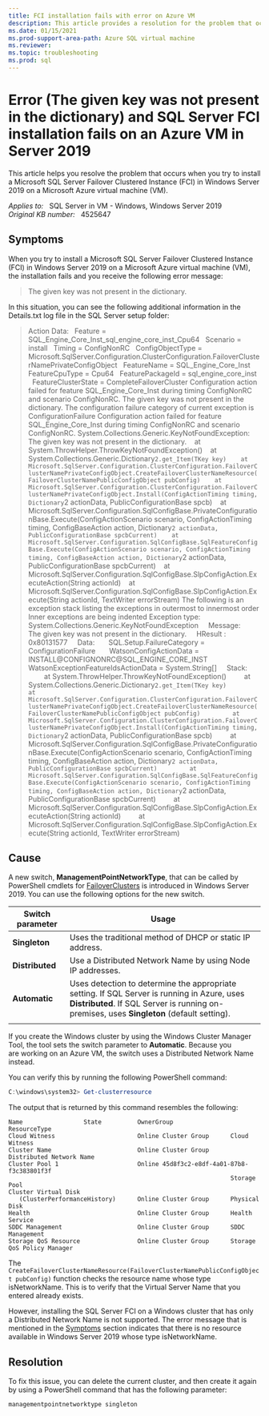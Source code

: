 ```yaml
---
title: FCI installation fails with error on Azure VM
description: This article provides a resolution for the problem that occurs when you try to install a Microsoft SQL Server Failover Clustered Instance (FCI) in Windows Server 2019 on a Microsoft Azure virtual machine (VM).
ms.date: 01/15/2021
ms.prod-support-area-path: Azure SQL virtual machine
ms.reviewer: 
ms.topic: troubleshooting
ms.prod: sql 
---
```

# Error (The given key was not present in the dictionary) and SQL Server FCI installation fails on an Azure VM in Server 2019

This article helps you resolve the problem that occurs when you try to install a Microsoft SQL Server Failover Clustered Instance (FCI) in Windows Server 2019 on a Microsoft Azure virtual machine (VM).

_Applies to:_ &nbsp; SQL Server in VM - Windows, Windows Server 2019  
_Original KB number:_ &nbsp; 4525647

## Symptoms

When you try to install a Microsoft SQL Server Failover Clustered Instance (FCI) in Windows Server 2019 on a Microsoft Azure virtual machine (VM), the installation fails and you receive the following error message:

> The given key was not present in the dictionary.

In this situation, you can see the following additional information in the Details.txt log file in the SQL Server setup folder:

> Action Data:
  Feature = SQL_Engine_Core_Inst_sql_engine_core_inst_Cpu64
  Scenario = install
  Timing = ConfigNonRC
  ConfigObjectType = Microsoft.SqlServer.Configuration.ClusterConfiguration.FailoverClusterNamePrivateConfigObject
  FeatureName = SQL_Engine_Core_Inst
  FeatureCpuType = Cpu64
  FeaturePackageId = sql_engine_core_inst
  FeatureClusterState = CompleteFailoverCluster
Configuration action failed for feature SQL_Engine_Core_Inst during timing ConfigNonRC and scenario ConfigNonRC.
The given key was not present in the dictionary.
The configuration failure category of current exception is ConfigurationFailure
Configuration action failed for feature SQL_Engine_Core_Inst during timing ConfigNonRC and scenario ConfigNonRC.
System.Collections.Generic.KeyNotFoundException: The given key was not present in the dictionary.
   at System.ThrowHelper.ThrowKeyNotFoundException()
   at System.Collections.Generic.Dictionary`2.get_Item(TKey key)
   at Microsoft.SqlServer.Configuration.ClusterConfiguration.FailoverClusterNamePrivateConfigObject.CreateFailoverClusterNameResource(FailoverClusterNamePublicConfigObject pubConfig)
   at Microsoft.SqlServer.Configuration.ClusterConfiguration.FailoverClusterNamePrivateConfigObject.Install(ConfigActionTiming timing, Dictionary`2 actionData, PublicConfigurationBase spcb)
   at Microsoft.SqlServer.Configuration.SqlConfigBase.PrivateConfigurationBase.Execute(ConfigActionScenario scenario, ConfigActionTiming timing, ConfigBaseAction action, Dictionary`2 actionData, PublicConfigurationBase spcbCurrent)
   at Microsoft.SqlServer.Configuration.SqlConfigBase.SqlFeatureConfigBase.Execute(ConfigActionScenario scenario, ConfigActionTiming timing, ConfigBaseAction action, Dictionary`2 actionData, PublicConfigurationBase spcbCurrent)
   at Microsoft.SqlServer.Configuration.SqlConfigBase.SlpConfigAction.ExecuteAction(String actionId)
   at Microsoft.SqlServer.Configuration.SqlConfigBase.SlpConfigAction.Execute(String actionId, TextWriter errorStream)
The following is an exception stack listing the exceptions in outermost to innermost order
Inner exceptions are being indented
Exception type: System.Collections.Generic.KeyNotFoundException
    Message:
       The given key was not present in the dictionary.
    HResult : 0x80131577
    Data:
      SQL.Setup.FailureCategory = ConfigurationFailure
      WatsonConfigActionData = INSTALL@CONFIGNONRC@SQL_ENGINE_CORE_INST
      WatsonExceptionFeatureIdsActionData = System.String[]
    Stack:
        at System.ThrowHelper.ThrowKeyNotFoundException()
        at System.Collections.Generic.Dictionary`2.get_Item(TKey key)
        at Microsoft.SqlServer.Configuration.ClusterConfiguration.FailoverClusterNamePrivateConfigObject.CreateFailoverClusterNameResource(FailoverClusterNamePublicConfigObject pubConfig)
        at Microsoft.SqlServer.Configuration.ClusterConfiguration.FailoverClusterNamePrivateConfigObject.Install(ConfigActionTiming timing, Dictionary`2 actionData, PublicConfigurationBase spcb)
        at Microsoft.SqlServer.Configuration.SqlConfigBase.PrivateConfigurationBase.Execute(ConfigActionScenario scenario, ConfigActionTiming timing, ConfigBaseAction action, Dictionary`2 actionData, PublicConfigurationBase spcbCurrent)
        at Microsoft.SqlServer.Configuration.SqlConfigBase.SqlFeatureConfigBase.Execute(ConfigActionScenario scenario, ConfigActionTiming timing, ConfigBaseAction action, Dictionary`2 actionData, PublicConfigurationBase spcbCurrent)
        at Microsoft.SqlServer.Configuration.SqlConfigBase.SlpConfigAction.ExecuteAction(String actionId)
        at Microsoft.SqlServer.Configuration.SqlConfigBase.SlpConfigAction.Execute(String actionId, TextWriter errorStream)

## Cause

A new switch, **ManagementPointNetworkType**, that can be called by PowerShell cmdlets for [FailoverClusters](/powershell/module/failoverclusters/) is introduced in Windows Server 2019. You can use the following options for the new switch.

| **Switch parameter**| **Usage** |
|---|---|
| **Singleton**|Uses the traditional method of DHCP or static IP address.|
| **Distributed**|Use a Distributed Network Name by using Node IP addresses.|
| **Automatic**|Uses detection to determine the appropriate setting. If SQL Server is running in Azure, uses **Distributed**. If SQL Server is running on-premises, uses **Singleton** (default setting).|
|||

If you create the Windows cluster by using the Windows Cluster Manager Tool, the tool sets the switch parameter to **Automatic**. Because you are working on an Azure VM, the switch uses a Distributed Network Name instead.

You can verify this by running the following PowerShell command:

```powershell
C:\windows\system32> Get-clusterresource
```

The output that is returned by this command resembles the following:

```console
Name                 State          OwnerGroup                ResourceType
Cloud Witness                       Online Cluster Group      Cloud Witness
Cluster Name                        Online Cluster Group      Distributed Network Name
Cluster Pool 1                      Online 45d8f3c2-e8df-4a01-87b8-f3c383801f3f
                                                              Storage Pool
Cluster Virtual Disk
   (ClusterPerformanceHistory)      Online Cluster Group      Physical Disk
Health                              Online Cluster Group      Health Service
SDDC Management                     Online Cluster Group      SDDC Management
Storage QoS Resource                Online Cluster Group      Storage QoS Policy Manager
```

The `CreateFailoverClusterNameResource(FailoverClusterNamePublicConfigObject pubConfig)` function checks the resource name whose type isNetworkName. This is to verify that the Virtual Server Name that you entered already exists.

However, installing the SQL Server FCI on a Windows cluster that has only a Distributed Network Name is not supported. The error message that is mentioned in the [Symptoms](#symptoms) section indicates that there is no resource available in Windows Server 2019 whose type isNetworkName.

## Resolution

To fix this issue, you can delete the current cluster, and then create it again by using a PowerShell command that has the following parameter:

```powershell
managementpointnetworktype singleton
```
